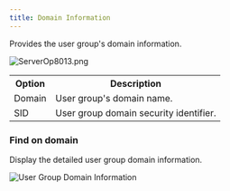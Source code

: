 ```yaml
---
title: Domain Information
---
```

Provides the user group&apos;s domain information. 

![ServerOp8013.png](/img/en/server/ServerOp8013.png) 

<table>
	<tr>
		<th>
Option 
		</th>
		<th>
Description 
		</th>
	</tr>
	<tr>
		<td>
Domain 
		</td>
		<td>
User group&apos;s domain name. 
		</td>
	</tr>
	<tr>
		<td>
SID 
		</td>
		<td>
User group domain security identifier. 
		</td>
	</tr>
</table>

### Find on domain 

Display the detailed user group domain information. 

![User Group Domain Information](/img/en/server/ServerOp8017.png) 